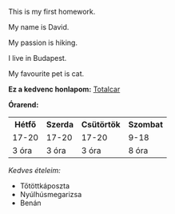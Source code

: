 
<p>This is my first homework.</p>
<p>My name is David.</p>
<p>My passion is hiking.</p>
<p>I live in Budapest.</p>
<p>My favourite pet is cat.</p>


<b>Ez a kedvenc honlapom:</b>
<a href="http://www.totalcar.hu">Totalcar</a>

<b>Órarend:</b>
<table>
<tr>
<th>Hétfő</th>
<th>Szerda</th>
<th>Csütörtök</th>
<th>Szombat</th>
</tr>
<tr>
<td>17-20</td>
<td>17-20</td>
<td>17-20</td>
<td>9-18</td>
</tr>
<tr>
<td>3 óra</td>
<td>3 óra</td>
<td>3 óra</td>
<td>8 óra</td>
</tr>
</table>

<i>Kedves ételeim:</i>

<ul>
<li>Tőtöttkáposzta</li>
<li>Nyúlhúsmegarizsa</li>
<li>Benán</li>
</ul>
